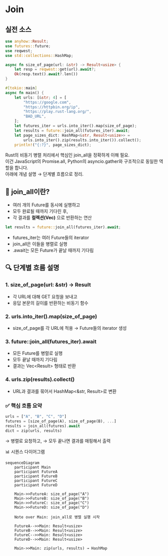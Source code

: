 # Join

## 실전 소스

```rust
use anyhow::Result;
use futures::future;
use reqwest;
use std::collections::HashMap;

async fn size_of_page(url: &str) -> Result<usize> {
    let resp = reqwest::get(url).await?;
    Ok(resp.text().await?.len())
}

#[tokio::main]
async fn main() {
    let urls: [&str; 4] = [
        "https://google.com",
        "https://httpbin.org/ip",
        "https://play.rust-lang.org/",
        "BAD_URL",
    ];
    let futures_iter = urls.into_iter().map(size_of_page);
    let results = future::join_all(futures_iter).await;
    let page_sizes_dict: HashMap<&str, Result<usize>> =
        urls.into_iter().zip(results.into_iter()).collect();
    println!("{:?}", page_sizes_dict);

```

Rust의 비동기 병렬 처리에서 핵심인 join_all을 정확하게 이해 필요.  
이건 JavaScript의 Promise.all, Python의 asyncio.gather와 구조적으로 동일한 역할을 합니다.  
아래에 개념 설명 → 단계별 흐름으로 정리.  

## 🧩 join_all이란?
- 여러 개의 Future를 동시에 실행하고
- 모두 완료될 때까지 기다린 후,
- 각 결과를 **컬렉션(Vec)** 으로 반환하는 연산
```rust
let results = future::join_all(futures_iter).await;
```

- futures_iter는 여러 Future들의 iterator
- join_all은 이들을 병렬로 실행
- .await는 모든 Future가 끝날 때까지 기다림

## 🔍 단계별 흐름 설명
### 1. size_of_page(url: &str) -> Result<usize>
- 각 URL에 대해 GET 요청을 보내고
- 응답 본문의 길이를 반환하는 비동기 함수

### 2. urls.into_iter().map(size_of_page)
- size_of_page를 각 URL에 적용 → Future들의 iterator 생성

### 3. future::join_all(futures_iter).await
- 모든 Future를 병렬로 실행
- 모두 끝날 때까지 기다림
- 결과는 Vec<Result<usize>> 형태로 반환

### 4. urls.zip(results).collect()
- URL과 결과를 묶어서 HashMap<&str, Result<usize>>로 변환

### ✅ 핵심 흐름 요약
```rust
urls = ["A", "B", "C", "D"]
futures = [size_of_page(A), size_of_page(B), ...]
results = join_all(futures).await
dict = zip(urls, results)
```

→ 병렬로 요청하고,
→ 모두 끝나면 결과를 매핑해서 출력

📊 시퀀스 다이어그램
```mermaid
sequenceDiagram
    participant Main
    participant FutureA
    participant FutureB
    participant FutureC
    participant FutureD

    Main->>FutureA: size_of_page("A")
    Main->>FutureB: size_of_page("B")
    Main->>FutureC: size_of_page("C")
    Main->>FutureD: size_of_page("D")

    Note over Main: join_all로 병렬 실행 시작

    FutureA-->>Main: Result<usize>
    FutureB-->>Main: Result<usize>
    FutureC-->>Main: Result<usize>
    FutureD-->>Main: Result<usize>

    Main->>Main: zip(urls, results) → HashMap
```





